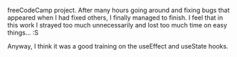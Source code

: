 freeCodeCamp project.
After many hours going around and fixing bugs that appeared when I had fixed others, I finally managed to finish. 
I feel that in this work I strayed too much unnecessarily and lost too much time on easy things... :S

Anyway, I think it was a good training on the useEffect and useState hooks.
